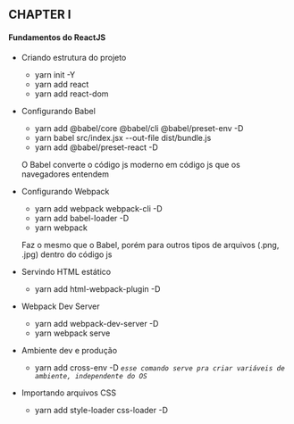 ## CHAPTER I

#### Fundamentos do ReactJS

- Criando estrutura do projeto

  - yarn init -Y
  - yarn add react
  - yarn add react-dom

- Configurando Babel

  - yarn add @babel/core @babel/cli @babel/preset-env -D
  - yarn babel src/index.jsx --out-file dist/bundle.js
  - yarn add @babel/preset-react -D

  O Babel converte o código js moderno em código js que os navegadores entendem

- Configurando Webpack

  - yarn add webpack webpack-cli -D
  - yarn add babel-loader -D
  - yarn webpack

  Faz o mesmo que o Babel, porém para outros tipos de arquivos (.png, .jpg) dentro do código js

- Servindo HTML estático

  - yarn add html-webpack-plugin -D

- Webpack Dev Server

  - yarn add webpack-dev-server -D
  - yarn webpack serve

- Ambiente dev e produção

  - yarn add cross-env -D <i>`esse comando serve pra criar variáveis de ambiente, independente do OS`</i>

- Importando arquivos CSS

  - yarn add style-loader css-loader -D
  